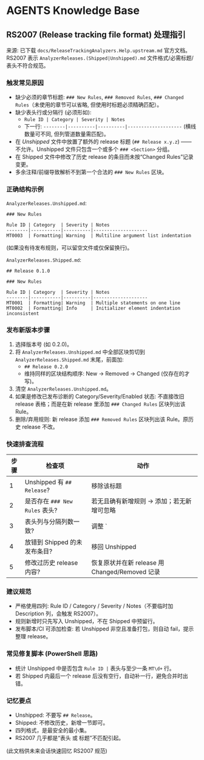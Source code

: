 # AGENTS Knowledge Base

## RS2007 (Release tracking file format) 处理指引

来源: 已下载 `docs/ReleaseTrackingAnalyzers.Help.upstream.md` 官方文档。RS2007 表示 `AnalyzerReleases.(Shipped|Unshipped).md` 文件格式/必需标题/表头不符合规范。

### 触发常见原因
- 缺少必须的章节标题: `### New Rules`, `### Removed Rules`, `### Changed Rules`（未使用的章节可以省略, 但使用时标题必须精确匹配）。
- 缺少表头行或分隔行 (必须形如):
  - `Rule ID | Category | Severity | Notes`
  - 下一行: `--------|----------|----------|--------------------` (横线数量可不同, 但列管道数量需匹配)。
- 在 *Unshipped* 文件中放置了额外的 release 标题 (`## Release x.y.z`) —— 不允许。Unshipped 文件只包含一个或多个 `### <Section>` 分组。
- 在 Shipped 文件中修改了历史 release 的条目而未按“Changed Rules”记录变更。
- 多余注释/前缀导致解析不到第一个合法的 `### New Rules` 区块。

### 正确结构示例
`AnalyzerReleases.Unshipped.md`:
```
### New Rules

Rule ID | Category  | Severity | Notes
--------|-----------|----------|--------------------
MT0003  | Formatting| Warning  | Multiline argument list indentation
```
(如果没有待发布规则，可以留空文件或仅保留换行)。

`AnalyzerReleases.Shipped.md`:
```
## Release 0.1.0

### New Rules

Rule ID | Category  | Severity | Notes
--------|-----------|----------|--------------------
MT0001  | Formatting| Warning  | Multiple statements on one line
MT0002  | Formatting| Info     | Initializer element indentation inconsistent
```

### 发布新版本步骤
1. 选择版本号 (如 0.2.0)。
2. 将 `AnalyzerReleases.Unshipped.md` 中全部区块剪切到 `AnalyzerReleases.Shipped.md` 末尾，前面加:
   - `## Release 0.2.0`
   - 维持同样的区块结构顺序: New -> Removed -> Changed (仅存在的才写)。
3. 清空 `AnalyzerReleases.Unshipped.md`。
4. 如果是修改已发布诊断的 Category/Severity/Enabled 状态: 不直接改旧 release 表格；而是在新 release 里添加 `### Changed Rules` 区块列出该 Rule。
5. 删除/弃用规则: 新 release 添加 `### Removed Rules` 区块列出该 Rule。原历史 release 不改。

### 快速排查流程
| 步骤 | 检查项 | 动作 |
|------|--------|------|
| 1 | Unshipped 有 `## Release`? | 移除该标题 |
| 2 | 是否存在 `### New Rules` 表头? | 若无且确有新增规则 -> 添加；若无新增可忽略 |
| 3 | 表头列与分隔列数一致? | 调整 `|` 与 `-` 数量 |
| 4 | 放错到 Shipped 的未发布条目? | 移回 Unshipped |
| 5 | 修改过历史 release 内容? | 恢复原状并在新 release 用 Changed/Removed 记录 |

### 建议规范
- 严格使用四列: Rule ID / Category / Severity / Notes（不要临时加 Description 列，会触发 RS2007）。
- 规则新增时只先写入 Unshipped，不在 Shipped 中预留行。
- 发布脚本/CI 可添加检查: 若 Unshipped 非空且准备打包，则自动 fail，提示整理 release。

### 常见修复脚本 (PowerShell 思路)
- 统计 Unshipped 中是否包含 `Rule ID |` 表头与至少一条 `MT\d+` 行。
- 若 Shipped 内最后一个 release 后没有空行，自动补一行，避免合并时出错。

### 记忆要点
- Unshipped: 不要写 `## Release`。
- Shipped: 不修改历史，新增一节即可。
- 四列格式，是最安全的最小集。
- RS2007 几乎都是“表头 或 标题”不匹配引起。

(此文档供未来会话快速回忆 RS2007 规范)
